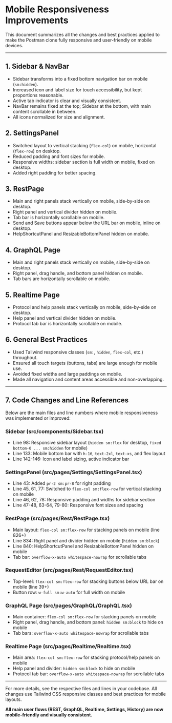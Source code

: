 # Mobile Responsiveness Improvements

This document summarizes all the changes and best practices applied to make the Postman clone fully responsive and user-friendly on mobile devices.

---

## 1. Sidebar & NavBar
- Sidebar transforms into a fixed bottom navigation bar on mobile (`sm:hidden`).
- Increased icon and label size for touch accessibility, but kept proportions reasonable.
- Active tab indicator is clear and visually consistent.
- NavBar remains fixed at the top; Sidebar at the bottom, with main content scrollable in between.
- All icons normalized for size and alignment.

## 2. SettingsPanel
- Switched layout to vertical stacking (`flex-col`) on mobile, horizontal (`flex-row`) on desktop.
- Reduced padding and font sizes for mobile.
- Responsive widths: sidebar section is full width on mobile, fixed on desktop.
- Added right padding for better spacing.

## 3. RestPage
- Main and right panels stack vertically on mobile, side-by-side on desktop.
- Right panel and vertical divider hidden on mobile.
- Tab bar is horizontally scrollable on mobile.
- Send and Save buttons appear below the URL bar on mobile, inline on desktop.
- HelpShortcutPanel and ResizableBottomPanel hidden on mobile.

## 4. GraphQL Page
- Main and right panels stack vertically on mobile, side-by-side on desktop.
- Right panel, drag handle, and bottom panel hidden on mobile.
- Tab bars are horizontally scrollable on mobile.

## 5. Realtime Page
- Protocol and help panels stack vertically on mobile, side-by-side on desktop.
- Help panel and vertical divider hidden on mobile.
- Protocol tab bar is horizontally scrollable on mobile.

## 6. General Best Practices
- Used Tailwind responsive classes (`sm:`, `hidden`, `flex-col`, etc.) throughout.
- Ensured all touch targets (buttons, tabs) are large enough for mobile use.
- Avoided fixed widths and large paddings on mobile.
- Made all navigation and content areas accessible and non-overlapping.

---

## 7. Code Changes and Line References

Below are the main files and line numbers where mobile responsiveness was implemented or improved:

### Sidebar (src/components/Sidebar.tsx)
- Line 98: Responsive sidebar layout (`hidden sm:flex` for desktop, `fixed bottom-0 ... sm:hidden` for mobile)
- Line 133: Mobile bottom bar with `h-16`, `text-2xl`, `text-xs`, and flex layout
- Line 142-146: Icon and label sizing, active indicator bar

### SettingsPanel (src/pages/Settings/SettingsPanel.tsx)
- Line 43: Added `pr-2 sm:pr-8` for right padding
- Line 45, 61, 77: Switched to `flex-col sm:flex-row` for vertical stacking on mobile
- Line 46, 62, 78: Responsive padding and widths for sidebar section
- Line 47-48, 63-64, 79-80: Responsive font sizes and spacing

### RestPage (src/pages/Rest/RestPage.tsx)
- Main layout: `flex-col sm:flex-row` for stacking panels on mobile (line 826+)
- Line 834: Right panel and divider hidden on mobile (`hidden sm:block`)
- Line 840: HelpShortcutPanel and ResizableBottomPanel hidden on mobile
- Tab bar: `overflow-x-auto whitespace-nowrap` for scrollable tabs

### RequestEditor (src/pages/Rest/RequestEditor.tsx)
- Top-level: `flex-col sm:flex-row` for stacking buttons below URL bar on mobile (line 39+)
- Button row: `w-full sm:w-auto` for full width on mobile

### GraphQL Page (src/pages/GraphQL/GraphQL.tsx)
- Main container: `flex-col sm:flex-row` for stacking panels on mobile
- Right panel, drag handle, and bottom panel: `hidden sm:block` to hide on mobile
- Tab bars: `overflow-x-auto whitespace-nowrap` for scrollable tabs

### Realtime Page (src/pages/Realtime/Realtime.tsx)
- Main area: `flex-col sm:flex-row` for stacking protocol/help panels on mobile
- Help panel and divider: `hidden sm:block` to hide on mobile
- Protocol tab bar: `overflow-x-auto whitespace-nowrap` for scrollable tabs

---

For more details, see the respective files and lines in your codebase. All changes use Tailwind CSS responsive classes and best practices for mobile layouts.

**All main user flows (REST, GraphQL, Realtime, Settings, History) are now mobile-friendly and visually consistent.** 